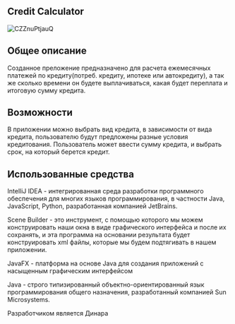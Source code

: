 ## Credit Calculator


![CZZnuPtjauQ](https://github.com/VyaselevaDinara/PM02/assets/118040854/dfb9ff19-6135-46fd-8433-5d8ca4f6c48e)


## Общее описание
Созданное преложение предназначено для расчета ежемесячных платежей по кредиту(потреб. кредиту, ипотеке или автокредиту), а так же сколько времени он будете выплачиваться, какая будет переплата и итоговую сумму кредита.

## Возможности
В приложении можно выбрать вид кредита, в зависимости от вида кредита, пользователю будут предложены разные условия кредитования. Пользователь может ввести сумму кредита, и выбрать срок, на который берется кредит.

## Использованные средства
IntelliJ IDEA - интегрированная среда разработки программного обеспечения для многих языков программирования, в частности Java, JavaScript, Python, разработанная компанией JetBrains.

Scene Builder - это инструмент, с помощью которого мы можем конструировать наши окна в виде графического интерфейса и после их сохранять, и эта программа на основании результата будет конструировать xml файлы, которые мы будем подтягивать в нашем приложении.

JavaFX - платформа на основе Java для создания приложений с насыщенным графическим интерфейсом

Java - cтрого типизированный объектно-ориентированный язык программирования общего назначения, разработанный компанией Sun Microsystems.



Разработчиком является Динара
